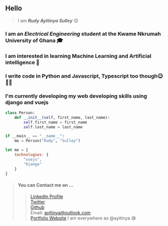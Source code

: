 ## Hello 
> I am ***Rudy Ayitinya Sulley*** 😊
### I am an _Electrical Engineering_ student at the Kwame Nkrumah University of Ghana 🎓
### I am interested in learning Machine Learning and Artificial intelligence 🤖
### I write code in Python and Javascript, Typescript too though😉 🧑‍💻
### I'm currently developing my web developing skills using django and vuejs

```py
class Person:
    def __init__(self, first_name, last_name):
        self.first_name = first_name
        self.last_name = last_name

if __main__ == "__name__":
    me = Person("Rudy", "Sulley")
```

```js
let me = {
    technologies: {
        "vuejs",
        "Django"
    }
}
```

> #### You can Contact me on ...
>> [LinkedIn Profile](www.linkedin.com/ayitinya)  
>> [Twitter](www.twitter.com/ayitinya)  
>> [Github](www.github.com/ayitinya)  
>> Email: ayitinya@outlook.com  
>> [Portfolio Website](www.ayitinya.me)
>> I am everywhere as @ayitinya 😅
<!---
ayitinya/ayitinya is a ✨ special ✨ repository because its `README.md` (this file) appears on your GitHub profile.
You can click the Preview link to take a look at your changes.
--->

